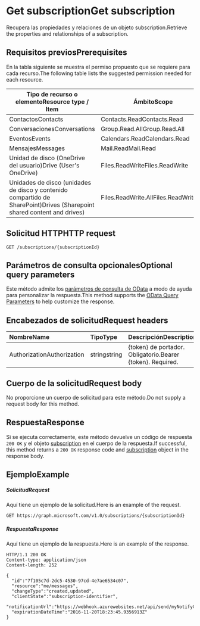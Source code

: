 # <a name="get-subscription"></a><span data-ttu-id="e0462-101">Get subscription</span><span class="sxs-lookup"><span data-stu-id="e0462-101">Get subscription</span></span>

<span data-ttu-id="e0462-102">Recupera las propiedades y relaciones de un objeto subscription.</span><span class="sxs-lookup"><span data-stu-id="e0462-102">Retrieve the properties and relationships of a subscription.</span></span>
## <a name="prerequisites"></a><span data-ttu-id="e0462-103">Requisitos previos</span><span class="sxs-lookup"><span data-stu-id="e0462-103">Prerequisites</span></span>

<span data-ttu-id="e0462-104">En la tabla siguiente se muestra el permiso propuesto que se requiere para cada recurso.</span><span class="sxs-lookup"><span data-stu-id="e0462-104">The following table lists the suggested permission needed for each resource.</span></span>

| <span data-ttu-id="e0462-105">Tipo de recurso o elemento</span><span class="sxs-lookup"><span data-stu-id="e0462-105">Resource type / Item</span></span>        | <span data-ttu-id="e0462-106">Ámbito</span><span class="sxs-lookup"><span data-stu-id="e0462-106">Scope</span></span>               |
|-----------------------------|---------------------|
| <span data-ttu-id="e0462-107">Contactos</span><span class="sxs-lookup"><span data-stu-id="e0462-107">Contacts</span></span>                    | <span data-ttu-id="e0462-108">Contacts.Read</span><span class="sxs-lookup"><span data-stu-id="e0462-108">Contacts.Read</span></span>       |
| <span data-ttu-id="e0462-109">Conversaciones</span><span class="sxs-lookup"><span data-stu-id="e0462-109">Conversations</span></span>               | <span data-ttu-id="e0462-110">Group.Read.All</span><span class="sxs-lookup"><span data-stu-id="e0462-110">Group.Read.All</span></span>      |
| <span data-ttu-id="e0462-111">Eventos</span><span class="sxs-lookup"><span data-stu-id="e0462-111">Events</span></span>                      | <span data-ttu-id="e0462-112">Calendars.Read</span><span class="sxs-lookup"><span data-stu-id="e0462-112">Calendars.Read</span></span>      |
| <span data-ttu-id="e0462-113">Mensajes</span><span class="sxs-lookup"><span data-stu-id="e0462-113">Messages</span></span>                    | <span data-ttu-id="e0462-114">Mail.Read</span><span class="sxs-lookup"><span data-stu-id="e0462-114">Mail.Read</span></span>           |
| <span data-ttu-id="e0462-115">Unidad de disco (OneDrive del usuario)</span><span class="sxs-lookup"><span data-stu-id="e0462-115">Drive  (User's OneDrive)</span></span>    | <span data-ttu-id="e0462-116">Files.ReadWrite</span><span class="sxs-lookup"><span data-stu-id="e0462-116">Files.ReadWrite</span></span>     |
| <span data-ttu-id="e0462-117">Unidades de disco (unidades de disco y contenido compartido de SharePoint)</span><span class="sxs-lookup"><span data-stu-id="e0462-117">Drives (Sharepoint shared content and drives)</span></span> | <span data-ttu-id="e0462-118">Files.ReadWrite.All</span><span class="sxs-lookup"><span data-stu-id="e0462-118">Files.ReadWrite.All</span></span> |

## <a name="http-request"></a><span data-ttu-id="e0462-119">Solicitud HTTP</span><span class="sxs-lookup"><span data-stu-id="e0462-119">HTTP request</span></span>
<!-- { "blockType": "ignored" } -->
```http
GET /subscriptions/{subscriptionId}
```
## <a name="optional-query-parameters"></a><span data-ttu-id="e0462-120">Parámetros de consulta opcionales</span><span class="sxs-lookup"><span data-stu-id="e0462-120">Optional query parameters</span></span>
<span data-ttu-id="e0462-121">Este método admite los [parámetros de consulta de OData](http://developer.microsoft.com/en-us/graph/docs/overview/query_parameters) a modo de ayuda para personalizar la respuesta.</span><span class="sxs-lookup"><span data-stu-id="e0462-121">This method supports the [OData Query Parameters](http://developer.microsoft.com/en-us/graph/docs/overview/query_parameters) to help customize the response.</span></span>

## <a name="request-headers"></a><span data-ttu-id="e0462-122">Encabezados de solicitud</span><span class="sxs-lookup"><span data-stu-id="e0462-122">Request headers</span></span>
| <span data-ttu-id="e0462-123">Nombre</span><span class="sxs-lookup"><span data-stu-id="e0462-123">Name</span></span>       | <span data-ttu-id="e0462-124">Tipo</span><span class="sxs-lookup"><span data-stu-id="e0462-124">Type</span></span> | <span data-ttu-id="e0462-125">Descripción</span><span class="sxs-lookup"><span data-stu-id="e0462-125">Description</span></span>|
|:-----------|:------|:----------|
| <span data-ttu-id="e0462-126">Authorization</span><span class="sxs-lookup"><span data-stu-id="e0462-126">Authorization</span></span>  | <span data-ttu-id="e0462-127">string</span><span class="sxs-lookup"><span data-stu-id="e0462-127">string</span></span>  | <span data-ttu-id="e0462-p101">{token} de portador. Obligatorio.</span><span class="sxs-lookup"><span data-stu-id="e0462-p101">Bearer {token}. Required.</span></span> |

## <a name="request-body"></a><span data-ttu-id="e0462-130">Cuerpo de la solicitud</span><span class="sxs-lookup"><span data-stu-id="e0462-130">Request body</span></span>
<span data-ttu-id="e0462-131">No proporcione un cuerpo de solicitud para este método.</span><span class="sxs-lookup"><span data-stu-id="e0462-131">Do not supply a request body for this method.</span></span>

## <a name="response"></a><span data-ttu-id="e0462-132">Respuesta</span><span class="sxs-lookup"><span data-stu-id="e0462-132">Response</span></span>

<span data-ttu-id="e0462-133">Si se ejecuta correctamente, este método devuelve un código de respuesta `200 OK` y el objeto [subscription](../resources/subscription.md) en el cuerpo de la respuesta.</span><span class="sxs-lookup"><span data-stu-id="e0462-133">If successful, this method returns a `200 OK` response code and [subscription](../resources/subscription.md) object in the response body.</span></span>
## <a name="example"></a><span data-ttu-id="e0462-134">Ejemplo</span><span class="sxs-lookup"><span data-stu-id="e0462-134">Example</span></span>
##### <a name="request"></a><span data-ttu-id="e0462-135">Solicitud</span><span class="sxs-lookup"><span data-stu-id="e0462-135">Request</span></span>
<span data-ttu-id="e0462-136">Aquí tiene un ejemplo de la solicitud.</span><span class="sxs-lookup"><span data-stu-id="e0462-136">Here is an example of the request.</span></span>
<!-- {
  "blockType": "request",
  "name": "get_subscription"
}-->
```http
GET https://graph.microsoft.com/v1.0/subscriptions/{subscriptionId}
```
##### <a name="response"></a><span data-ttu-id="e0462-137">Respuesta</span><span class="sxs-lookup"><span data-stu-id="e0462-137">Response</span></span>
<span data-ttu-id="e0462-138">Aquí tiene un ejemplo de la respuesta.</span><span class="sxs-lookup"><span data-stu-id="e0462-138">Here is an example of the response.</span></span>
<!-- {
  "blockType": "response",
  "truncated": false,
  "@odata.type": "microsoft.graph.subscription"
} -->
```http
HTTP/1.1 200 OK
Content-type: application/json
Content-length: 252

{
  "id":"7f105c7d-2dc5-4530-97cd-4e7ae6534c07",
  "resource":"me/messages",
  "changeType":"created,updated",
  "clientState":"subscription-identifier",
  "notificationUrl":"https://webhook.azurewebsites.net/api/send/myNotifyClient",
  "expirationDateTime":"2016-11-20T18:23:45.9356913Z"
}
```

<!-- uuid: 8fcb5dbc-d5aa-4681-8e31-b001d5168d79
2015-10-25 14:57:30 UTC -->
<!-- {
  "type": "#page.annotation",
  "description": "Get subscription",
  "keywords": "",
  "section": "documentation",
  "tocPath": ""
}-->
